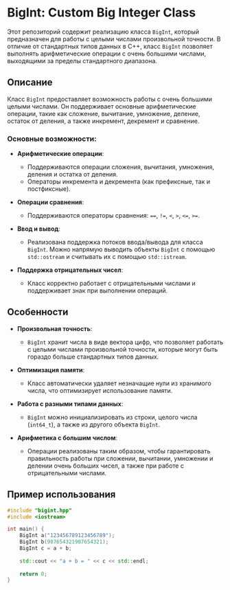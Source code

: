 # BigInt: Custom Big Integer Class

Этот репозиторий содержит реализацию класса `BigInt`, который предназначен для работы с целыми числами произвольной точности. В отличие от стандартных типов данных в C++, класс `BigInt` позволяет выполнять арифметические операции с очень большими числами, выходящими за пределы стандартного диапазона.

## Описание

Класс `BigInt` предоставляет возможность работы с очень большими целыми числами. Он поддерживает основные арифметические операции, такие как сложение, вычитание, умножение, деление, остаток от деления, а также инкремент, декремент и сравнение.

### Основные возможности:

- **Арифметические операции**:
    - Поддерживаются операции сложения, вычитания, умножения, деления и остатка от деления.
    - Операторы инкремента и декремента (как префиксные, так и постфиксные).

- **Операции сравнения**:
    - Поддерживаются операторы сравнения: `==`, `!=`, `<`, `>`, `<=`, `>=`.

- **Ввод и вывод**:
    - Реализована поддержка потоков ввода/вывода для класса `BigInt`. Можно напрямую выводить объекты `BigInt` с помощью `std::ostream` и считывать их с помощью `std::istream`.

- **Поддержка отрицательных чисел**:
    - Класс корректно работает с отрицательными числами и поддерживает знак при выполнении операций.

## Особенности

- **Произвольная точность**:
    - `BigInt` хранит числа в виде вектора цифр, что позволяет работать с целыми числами произвольной точности, которые могут быть гораздо больше стандартных типов данных.

- **Оптимизация памяти**:
    - Класс автоматически удаляет незначащие нули из хранимого числа, что оптимизирует использование памяти.

- **Работа с разными типами данных**:
    - `BigInt` можно инициализировать из строки, целого числа (`int64_t`), а также из другого объекта `BigInt`.

- **Арифметика с большим числом**:
    - Операции реализованы таким образом, чтобы гарантировать правильность работы при сложении, вычитании, умножении и делении очень больших чисел, а также при работе с отрицательными числами.

## Пример использования

```cpp
#include "bigint.hpp"
#include <iostream>

int main() {
    BigInt a("123456789123456789");
    BigInt b(987654321987654321);
    BigInt c = a + b;
    
    std::cout << "a + b = " << c << std::endl;
    
    return 0;
}
